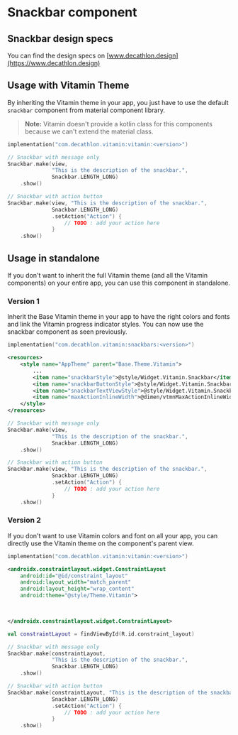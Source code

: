 # Snackbar component

## Snackbar design specs
You can find the design specs on [www.decathlon.design](https://www.decathlon.design)

## Usage with Vitamin Theme

By inheriting the Vitamin theme in your app, you just have to use the default 
`snackbar` component from material component library.

> **Note:** Vitamin doesn't provide a kotlin class for this components because we can't extend the material class.

```kotlin
implementation("com.decathlon.vitamin:vitamin:<version>")
```

```kotlin
// Snackbar with message only
Snackbar.make(view, 
              "This is the description of the snackbar.", 
              Snackbar.LENGTH_LONG)
    .show()

// Snackbar with action button
Snackbar.make(view, "This is the description of the snackbar.",
              Snackbar.LENGTH_LONG)
              .setAction("Action") {
                  // TODO : add your action here
              }
	.show()
```

## Usage in standalone

If you don't want to inherit the full Vitamin theme (and all the Vitamin components) 
on your entire app, you can use this component in standalone.

### Version 1

Inherit the Base Vitamin theme in your app to have the right colors and fonts and 
link the Vitamin progress indicator styles. You can now use the snackbar component as seen previously.

```kotlin
implementation("com.decathlon.vitamin:snackbars:<version>")
```

```xml
<resources>
    <style name="AppTheme" parent="Base.Theme.Vitamin">
        ...
        <item name="snackbarStyle">@style/Widget.Vitamin.Snackbar</item>
        <item name="snackbarButtonStyle">@style/Widget.Vitamin.SnackbarButton</item>
        <item name="snackbarTextViewStyle">@style/Widget.Vitamin.Snackbar.TextView</item>
        <item name="maxActionInlineWidth">@dimen/vtmnMaxActionInlineWidth</item>
    </style>
</resources>
```

```kotlin
// Snackbar with message only
Snackbar.make(view, 
              "This is the description of the snackbar.", 
              Snackbar.LENGTH_LONG)
    .show()

// Snackbar with action button
Snackbar.make(view, "This is the description of the snackbar.",
              Snackbar.LENGTH_LONG)
              .setAction("Action") {
                  // TODO : add your action here
              }
	.show()
```

### Version 2

If you don't want to use Vitamin colors and font on all your app, 
you can directly use the Vitamin theme on the component's parent view.

```kotlin
implementation("com.decathlon.vitamin:vitamin:<version>")
```

```xml
<androidx.constraintlayout.widget.ConstraintLayout
    android:id="@id/constraint_layout"
    android:layout_width="match_parent"
    android:layout_height="wrap_content"
    android:theme="@style/Theme.Vitamin">

    

</androidx.constraintlayout.widget.ConstraintLayout>
```

```kotlin
val constraintLayout = findViewById(R.id.constraint_layout)

// Snackbar with message only
Snackbar.make(constraintLayout, 
              "This is the description of the snackbar.", 
              Snackbar.LENGTH_LONG)
    .show()

// Snackbar with action button
Snackbar.make(constraintLayout, "This is the description of the snackbar.",
              Snackbar.LENGTH_LONG)
              .setAction("Action") {
                  // TODO : add your action here
              }
	.show()
```

